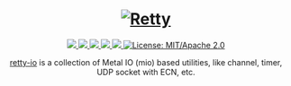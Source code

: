<h1 align="center">
 <a href="https://retty.io"><img src="https://raw.githubusercontent.com/retty-io/retty/master/docs/retty.io.png" alt="Retty"></a>
 <br>
</h1>
<p align="center">
 <a href="https://github.com/retty-io/retty-io/actions"> 
  <img src="https://github.com/retty-io/retty-io/workflows/cargo/badge.svg">
 </a>
 <a href="https://codecov.io/gh/retty-io/retty-io"> 
  <img src="https://codecov.io/gh/retty-io/retty-io/branch/master/graph/badge.svg">
 </a>
 <a href="https://deps.rs/repo/github/retty-io/retty-io"> 
  <img src="https://deps.rs/repo/github/retty-io/retty-io/status.svg">
 </a>
 <a href="https://crates.io/crates/retty-io"> 
  <img src="https://img.shields.io/crates/v/retty-io.svg">
 </a> 
 <a href="https://docs.rs/retty-io"> 
  <img src="https://docs.rs/retty-io/badge.svg">
 </a>
 <a href="https://doc.rust-lang.org/1.6.0/complement-project-faq.html#why-dual-mitasl2-license">
  <img src="https://img.shields.io/badge/license-MIT%2FApache--2.0-blue" alt="License: MIT/Apache 2.0">
 </a>
</p>
<p align="center">
 <a href="https://retty.io">retty-io</a> is a collection of Metal IO (mio) based utilities, like channel, timer, UDP socket with ECN, etc.
</p>
